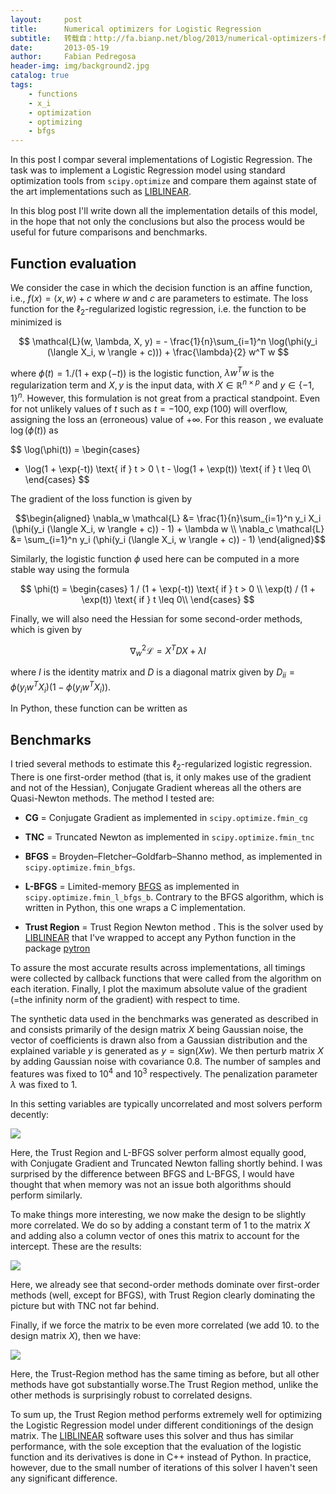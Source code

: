 ```yaml
---
layout:     post
title:      Numerical optimizers for Logistic Regression
subtitle:   转载自：http://fa.bianp.net/blog/2013/numerical-optimizers-for-logistic-regression/
date:       2013-05-19
author:     Fabian Pedregosa
header-img: img/background2.jpg
catalog: true
tags:
    - functions
    - x_i
    - optimization
    - optimizing
    - bfgs
---
```


In this post I compar several implementations of
Logistic Regression. The task was to implement a Logistic Regression model
using standard optimization tools from `scipy.optimize` and compare
them against state of the art implementations such as
[LIBLINEAR](http://www.csie.ntu.edu.tw/~cjlin/liblinear).

In this blog post I'll write down all the implementation details of this
model, in the hope that not only the conclusions but also the process would be
useful for future comparisons and benchmarks.

## Function evaluation

We consider the case in which the decision function is an affine function, i.e., $f(x) = \langle x, w \rangle + c$ where $w$ and $c$ are parameters to estimate. The loss function for the $\ell_2$-regularized logistic regression, i.e. the
function to be minimized is

$$
\mathcal{L}(w, \lambda, X, y) = - \frac{1}{n}\sum_{i=1}^n \log(\phi(y_i (\langle X_i, w \rangle + c))) + \frac{\lambda}{2} w^T w
$$

where $\phi(t) = 1. / (1 + \exp(-t))$ is the logistic
function, $\lambda w^T w$ is
the regularization term and $X, y$ is the input data, with $X \in
\mathbb{R}^{n \times p}$ and $y \in \{-1, 1\}^n$. However, this formulation is
not great from a practical standpoint. Even for not unlikely values of $t$
such as $t = -100$, $\exp(100)$ will overflow, assigning the loss an
(erroneous) value of $+\infty$. For this reason , we evaluate
$\log(\phi(t))$ as

$$
\log(\phi(t)) = 
\begin{cases}
- \log(1 + \exp(-t)) \text{ if } t > 0 \\
t - \log(1 + \exp(t)) \text{ if } t \leq 0\\
\end{cases}
$$

The gradient of the loss function is given by

$$\begin{aligned}
\nabla_w \mathcal{L} &= \frac{1}{n}\sum_{i=1}^n y_i X_i (\phi(y_i (\langle X_i, w \rangle + c)) - 1) + \lambda w \\
\nabla_c \mathcal{L} &= \sum_{i=1}^n y_i (\phi(y_i (\langle X_i, w \rangle + c)) - 1)
\end{aligned}$$

Similarly, the logistic function $\phi$ used here can be computed in a more
stable way using the formula

$$
\phi(t) = \begin{cases}
1 / (1 + \exp(-t)) \text{ if } t > 0 \\
\exp(t) / (1 + \exp(t)) \text{ if } t \leq 0\\
\end{cases}
$$

Finally, we will also need the Hessian for some second-order methods, which is given by

$$
\nabla_w ^2 \mathcal{L} = X^T D X + \lambda I
$$

where $I$ is the identity matrix and $D$ is a diagonal matrix given by $D_{ii} = \phi(y_i w^T X_i)(1 - \phi(y_i w^T X_i))$.

In Python, these function can be written as

## Benchmarks

I tried several methods to estimate this $\ell_2$-regularized logistic regression. There is
one first-order method (that is, it only makes use of the gradient and not of
the Hessian), Conjugate
Gradient
whereas all the others are Quasi-Newton methods. The method I tested are:

- **CG** = Conjugate Gradient as implemented in `scipy.optimize.fmin_cg`

- **TNC** = Truncated Newton as implemented in `scipy.optimize.fmin_tnc`

- **BFGS** = Broyden–Fletcher–Goldfarb–Shanno method, as implemented in `scipy.optimize.fmin_bfgs`.

- **L-BFGS** = Limited-memory [BFGS](http://en.wikipedia.org/wiki/BFGS_method) as implemented in `scipy.optimize.fmin_l_bfgs_b`. Contrary to the BFGS algorithm, which is written in Python, this one wraps a C implementation.

- **Trust Region** = Trust Region Newton method . This is the solver used by [LIBLINEAR](http://www.csie.ntu.edu.tw/~cjlin/liblinear) that I've wrapped to accept any Python function in the package [pytron](http://github.com/fabianp/pytron)


To assure the most accurate results across implementations, all timings were
collected by callback functions that were called from the algorithm on each
iteration. Finally, I plot the maximum absolute value of the gradient (=the
infinity norm of the gradient) with respect to time.

The synthetic data used in the benchmarks was generated as described in and consists
primarily of the design matrix $X$ being Gaussian noise, the vector of
coefficients is drawn also from a Gaussian distribution and the explained
variable $y$ is generated as $y = \text{sign}(X w)$. We then perturb matrix
$X$ by adding Gaussian noise with covariance 0.8. The number of samples and features
was fixed to $10^4$ and $10^3$ respectively. The penalization parameter $\lambda$ was
fixed to 1.

In this setting variables are typically uncorrelated and most solvers perform
decently:

![](http://fa.bianp.net/blog/static/images/2013/comparison_logistic_corr_0.png)


Here, the Trust Region and L-BFGS solver perform almost equally good, with
Conjugate Gradient and Truncated Newton falling shortly behind. I was surprised
by the difference between BFGS and L-BFGS, I would have thought that when memory was not an issue both algorithms should perform similarly.

To make things more interesting, we now make the design to be slightly more
correlated. We do so by adding a constant term of 1 to the matrix $X$ and
adding also a column vector of ones this matrix to account for the intercept. These are the results:

![](http://fa.bianp.net/blog/static/images/2013/comparison_logistic_corr_1.png)


Here, we already see that second-order methods dominate over first-order
methods (well, except for BFGS), with Trust Region clearly dominating the
picture but with TNC not far behind.

Finally, if we force the matrix to be even more correlated (we add 10. to the
design matrix $X$), then we have:

![](http://fa.bianp.net/blog/static/images/2013/comparison_logistic_corr_10.png)


Here, the Trust-Region method has the same timing as before, but all other
methods have got substantially worse.The Trust Region
method, unlike the other methods is surprisingly robust to correlated designs.

To sum up, the Trust Region method performs extremely well for optimizing the
Logistic Regression model under different conditionings of the design matrix.
The [LIBLINEAR](http://www.csie.ntu.edu.tw/~cjlin/liblinear) software uses
this solver and thus has similar performance, with the sole exception that the
evaluation of the logistic function and its derivatives is done in C++ instead
of Python. In practice, however, due to the small number of iterations of this
solver I haven't seen any significant difference.
